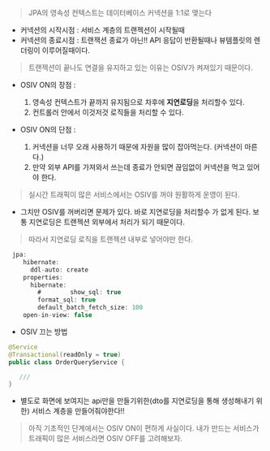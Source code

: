 > JPA의 영속성 컨텍스트는 데이터베이스 커넥션을 1:1로 맺는다 

- 커넥션의 시작시점 : 서비스 계층의 트랜젝션이 시작될때 
- 커넥션의 종료시점 : 트랜잭션 종료가 아닌!! API 응답이 반환될때나 뷰템플릿의 렌더링이 이루어질때이다.

> 트랜젝션이 끝나도 연결을 유지하고 있는 이유는 OSIV가 켜져있기 때문이다.

- OSIV ON의 장점  :
   1. 영속성 컨텍스트가 끝까지 유지됨으로 차후에 **지연로딩**을 처리할수 있다. 
   2. 컨트롤러 안에서 이것저것 로직들을 처리할 수 있다.
   
- OSIV ON의 단점 : 
   1. 커넥션을 너무 오래 사용하기 때문에 자원을 많이 잡아먹는다. (커넥션이 마른다.)
   2. 만약 외부 API를 가져와서 쓰는데 종료가 안되면 끊임없이 커넥션을 먹고 있어야 한다. 
   
> 실시간 트래픽이 많은 서비스에서는 OSIV를 꺼야 원활하게 운영이 된다. 

- 그치만 OSIV를 꺼버리면 문제가 있다. 바로 지연로딩을 처리할수 가 없게 된다. 보통 지연로딩은 트랜젝션 외부에서 처리가 되기 때문이다. 

> 따라서 지연로딩 로직을 트랜젝션 내부로 넣어야만 한다. 

```java
 jpa:
    hibernate:
      ddl-auto: create
    properties:
      hibernate:
        #        show_sql: true
        format_sql: true
        default_batch_fetch_size: 100
    open-in-view: false
```

- OSIV 끄는 방법 

```java
@Service
@Transactional(readOnly = true)
public class OrderQueryService {

   ///
}

```
- 별도로 화면에 보여지는 api만을 만들기위한(dto를 지연로딩을 통해 생성해내기 위한) 서비스 계층을 만들어줘야한다!! 

> 아직 기초적인 단계에서는 OSIV ON이 편하게 사실이다. 내가 만드는 서비스가 트래픽이 많은 서비스라면 OSIV OFF를 고려해보자. 
